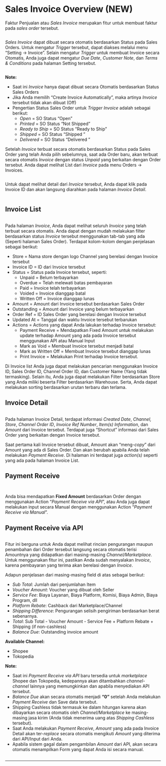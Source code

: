 # Sales Invoice Overview (NEW)

Faktur Penjualan atau _Sales Invoice_ merupakan fitur untuk membuat faktur pada _sales order_ tersebut.

<figure><img src="../.gitbook/assets/poo.png" alt=""><figcaption></figcaption></figure>

_Sales Invoice_ dapat dibuat secara otomatis berdasarkan Status pada Sales Orders. Untuk mengatur _Trigger_ tersebut, dapat diakses melalui menu “Setting -> Invoice”. Selain mengatur _Trigger_ untuk membuat Invoice secara Otomatis, Anda juga dapat mengatur _Due Date_, _Customer Note_, dan _Terms & Conditions_ pada halaman Setting tersebut.

<figure><img src="../.gitbook/assets/nmn (1).png" alt=""><figcaption></figcaption></figure>

**Note:**

* Saat ini _Invoice_ hanya dapat dibuat secara Otomatis berdasarkan Status Sales Orders
* Jika Anda memilih “Create Invoice Automatically”, maka artinya _Invoice_ tersebut tidak akan dibuat (Off)
* Pengertian Status Sales Order untuk _Trigger Invoice_ adalah sebagai berikut:
  * _Open_ = SO Status “Open”
  * _Printed_ = SO Status “Not Shipped”
  * _Ready to Ship_ = SO Status “Ready to Ship”
  * _Shipped_ = SO Status “Shipped ”
  * _Delivered_ = SO Status “Delivered ”

Setelah _Invoice_ terbuat secara otomatis berdasarkan Status pada Sales Order yang telah Anda pilih sebelumnya, saat ada Order baru, akan terbuat secara otomatis _Invoice_ dengan status _Unpaid_ yang berkaitan dengan Order tersebut. Anda dapat melihat List dari _Invoice_ pada menu Orders -> Invoices.

<figure><img src="../.gitbook/assets/vb.png" alt=""><figcaption></figcaption></figure>

Untuk dapat melihat detail dari _Invoice_ tersebut, Anda dapat klik pada Invoice ID dan akan langsung diarahkan pada halaman _Invoice Detail_.

<figure><img src="../.gitbook/assets/jk.png" alt=""><figcaption></figcaption></figure>

## **Invoice List**

<figure><img src="../.gitbook/assets/hj.png" alt=""><figcaption></figcaption></figure>

Pada halaman _Invoice_, Anda dapat melihat seluruh _Invoice_ yang telah terbuat secara otomatis. Anda dapat dengan mudah melakukan filter berdasarkan status _Invoice_ tersebut menggunakan tab-tab yang ada (Seperti halaman Sales Order). Terdapat kolom-kolom dengan penjelasan sebagai berikut:

* Store = Nama store dengan logo Channel yang berelasi dengan Invoice tersebut
* Invoice ID = ID dari Invoice tersebut
* Status = Status pada Invoice tersebut, seperti:
  * Unpaid = Belum terbayarkan
  * Overdue = Telah melewati batas pembayaran
  * Paid = Invoice telah terbayarkan
  * Voided = Invoice dianggap batal
  * Written Off = Invoice dianggap lunas
* Amount = Amount dari Invoice tersebut berdasarkan Sales Order
* Outstanding = Amount dari Invoice yang belum terbayarkan
* Order Ref = ID Sales Order yang berelasi dengan Invoice tersebut
* Updated At = Tanggal dan waktu Invoice tersebut terbarukan
* Actions = Actions yang dapat Anda lakukan terhadap Invoice tersebut:
  * Payment Receive = Mendapatkan Fixed Amount untuk melakukan update terhadap Amount yang ada pada Invoice tersebut menggunakan API atau Manual Input
  * Mark as Void = Membuat Invoice tersebut menjadi batal
  * Mark as Written Off = Membuat Invoice tersebut dianggap lunas
  * Print Invoice = Melakukan Print terhadap Invoice tersebut.

Di Invoice list Anda juga dapat melakukan pencarian menggunakan Invoice ID, Sales Order ID, Channel Order ID, dan Customer Name (Yang tidak termasking). Selain itu, Anda juga dapat melakukan Filter berdasarkan Store yang Anda miliki beserta Filter berdasarkan Warehouse. Serta, Anda dapat melakukan sorting berdasarkan urutan terbaru dan terlama.

## **Invoice Detail**

<figure><img src="../.gitbook/assets/xc (1).png" alt=""><figcaption></figcaption></figure>

Pada halaman Invoice Detail, terdapat informasi _Created Date_, _Channel, Store_, _Channel Order ID_, _Invoice Ref Number_, _Item(s) Information_, dan _Amount_ dari Invoice tersebut. Terdapat juga “Shortcut” informasi dari Sales Order yang berkaitan dengan Invoice tersebut.

Saat pertama kali Invoice tersebut dibuat, Amount akan “meng-_copy_” dari Amount yang ada di Sales Order. Dan akan berubah apabila Anda telah melakukan _Payment Receive_. Di halaman ini terdapat juga _action(s)_ seperti yang ada pada halaman Invoice List.

## **Payment Receive**

<figure><img src="../.gitbook/assets/fd (1).png" alt=""><figcaption></figcaption></figure>

<figure><img src="../.gitbook/assets/vvf.png" alt=""><figcaption></figcaption></figure>

Anda bisa mendapatkan **Fixed Amount** berdasarkan Order dengan menggunakan Action “_Payment Receive via API_”, atau Anda juga dapat melakukan input secara Manual dengan menggunakan Action “_Payment Receive via Manual_”.

## **Payment Receive via API**

<figure><img src="../.gitbook/assets/dcv (1).png" alt=""><figcaption></figcaption></figure>

Fitur ini berguna untuk Anda dapat melihat rincian pengurangan maupun penambahan dari Order tersebut langsung secara otomatis terisi Amountnya yang didapatkan dari masing-masing _Channel/Marketplace_. Untuk menggunakan fitur ini, pastikan Anda sudah menyalakan _Invoice_, karena pembayaran yang terima akan berelasi dengan _Invoice_.

Adapun penjelasan dari masing-masing field di atas sebagai berikut:

* _Sub Total_: Jumlah dari penjumlahan Item
* _Voucher Amount_: Voucher yang dibuat oleh Seller
* _Service Fee_: Biaya Layanan, Biaya Platform, Komisi, Biaya Admin, Biaya Program, dll
* _Platform Rebate_: Cashback dari Marketplace/Channel
* _Shipping Difference_: Pengurangan selisih pengiriman berdasarkan berat sebenarnya.
* _Total_: Sub Total - Voucher Amount - Service Fee + Platform Rebate + Shipping (if non-cashless)
* _Balance Due_: Outstanding invoice amount

**Available Channel:**

* Shopee
* Tokopedia

**Note:**

* Saat ini _Payment Receive via API_ baru tersedia untuk _marketplace_ Shopee dan Tokopedia, kedepannya akan ditambahkan _channel-channel_ lainnya yang memungkinkan dan apabila menyediakan API tersebut.
* _Balance Due_ akan secara otomatis menjadi **“0”** setelah Anda melakukan _Payment Receive_ dan Save data tersebut.
* Shipping Cashless tidak termasuk ke dalam hitungan karena akan dibayarkan secara otomatis oleh _Channel/Marketplace_ ke masing-masing jasa kirim (Anda tidak menerima uang atas _Shipping Cashless_ tersebut).
* Saat Anda melakukan _Payment Receive_, _Amount_ yang ada pada Invoice Detail akan ter-_replace_ secara otomatis mengikuti _Amount_ yang diterima dari API/Input dari Anda.
* Apabila sistem gagal dalam pengambilan _Amount_ dari API, akan secara otomatis menampilkan Form yang dapat Anda isi secara manual.

<figure><img src="../.gitbook/assets/gh.png" alt=""><figcaption></figcaption></figure>



****
